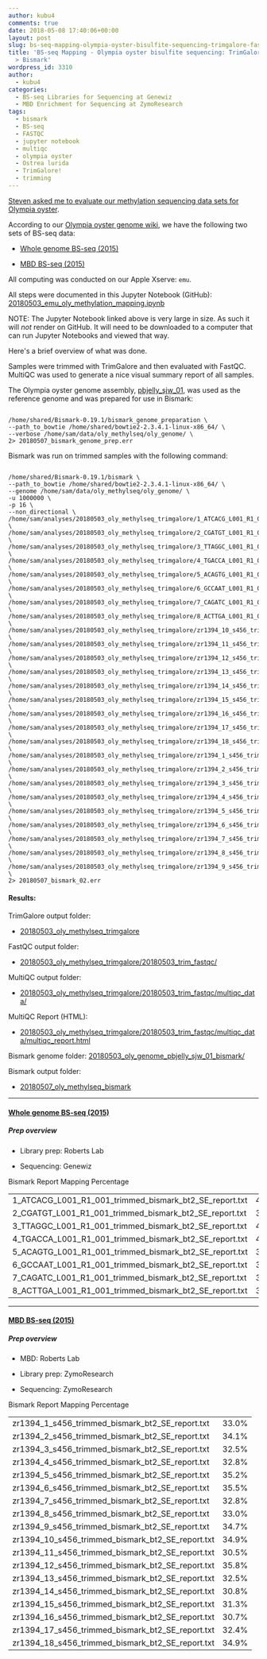 ```yaml
---
author: kubu4
comments: true
date: 2018-05-08 17:40:06+00:00
layout: post
slug: bs-seq-mapping-olympia-oyster-bisulfite-sequencing-trimgalore-fastqc-bismark
title: 'BS-seq Mapping - Olympia oyster bisulfite sequencing: TrimGalore > FastQC
  > Bismark'
wordpress_id: 3310
author:
  - kubu4
categories:
  - BS-seq Libraries for Sequencing at Genewiz
  - MBD Enrichment for Sequencing at ZymoResearch
tags:
  - bismark
  - BS-seq
  - FASTQC
  - jupyter notebook
  - multiqc
  - olympia oyster
  - Ostrea lurida
  - TrimGalore!
  - trimming
---
```


[Steven asked me to evaluate our methylation sequencing data sets for Olympia oyster](https://github.com/RobertsLab/resources/issues/225).

According to our [Olympia oyster genome wiki](https://github.com/RobertsLab/project-olympia.oyster-genomic/wiki), we have the following two sets of BS-seq data:





  * [Whole genome BS-seq (2015)](https://github.com/RobertsLab/project-olympia.oyster-genomic/wiki/Whole-genome-BSseq-December-2015)



  * [MBD BS-seq (2015)](https://github.com/RobertsLab/project-olympia.oyster-genomic/wiki/MBD-BSseq-December-2015)






All computing was conducted on our Apple Xserve: `emu`.

All steps were documented in this Jupyter Notebook (GitHub): [20180503_emu_oly_methylation_mapping.ipynb](https://github.com/sr320/LabDocs/blob/master/jupyter_nbs/sam/20180503_emu_oly_methylation_mapping.ipynb)

NOTE: The Jupyter Notebook linked above is very large in size. As such it will _not_ render on GitHub. It will need to be downloaded to a computer that can run Jupyter Notebooks and viewed that way.

Here's a brief overview of what was done.

Samples were trimmed with TrimGalore and then evaluated with FastQC. MultiQC was used to generate a nice visual summary report of all samples.

The Olympia oyster genome assembly, [pbjelly_sjw_01](https://github.com/RobertsLab/project-olympia.oyster-genomic/wiki/Genome-Assemblies), was used as the reference genome and was prepared for use in Bismark:


<pre><code>
/home/shared/Bismark-0.19.1/bismark_genome_preparation \
--path_to_bowtie /home/shared/bowtie2-2.3.4.1-linux-x86_64/ \
--verbose /home/sam/data/oly_methylseq/oly_genome/ \
2> 20180507_bismark_genome_prep.err
</code></pre>



Bismark was run on trimmed samples with the following command:



<pre><code>
/home/shared/Bismark-0.19.1/bismark \
--path_to_bowtie /home/shared/bowtie2-2.3.4.1-linux-x86_64/ \
--genome /home/sam/data/oly_methylseq/oly_genome/ \
-u 1000000 \
-p 16 \
--non_directional \
/home/sam/analyses/20180503_oly_methylseq_trimgalore/1_ATCACG_L001_R1_001_trimmed.fq.gz \
/home/sam/analyses/20180503_oly_methylseq_trimgalore/2_CGATGT_L001_R1_001_trimmed.fq.gz \
/home/sam/analyses/20180503_oly_methylseq_trimgalore/3_TTAGGC_L001_R1_001_trimmed.fq.gz \
/home/sam/analyses/20180503_oly_methylseq_trimgalore/4_TGACCA_L001_R1_001_trimmed.fq.gz \
/home/sam/analyses/20180503_oly_methylseq_trimgalore/5_ACAGTG_L001_R1_001_trimmed.fq.gz \
/home/sam/analyses/20180503_oly_methylseq_trimgalore/6_GCCAAT_L001_R1_001_trimmed.fq.gz \
/home/sam/analyses/20180503_oly_methylseq_trimgalore/7_CAGATC_L001_R1_001_trimmed.fq.gz \
/home/sam/analyses/20180503_oly_methylseq_trimgalore/8_ACTTGA_L001_R1_001_trimmed.fq.gz \
/home/sam/analyses/20180503_oly_methylseq_trimgalore/zr1394_10_s456_trimmed.fq.gz \
/home/sam/analyses/20180503_oly_methylseq_trimgalore/zr1394_11_s456_trimmed.fq.gz \
/home/sam/analyses/20180503_oly_methylseq_trimgalore/zr1394_12_s456_trimmed.fq.gz \
/home/sam/analyses/20180503_oly_methylseq_trimgalore/zr1394_13_s456_trimmed.fq.gz \
/home/sam/analyses/20180503_oly_methylseq_trimgalore/zr1394_14_s456_trimmed.fq.gz \
/home/sam/analyses/20180503_oly_methylseq_trimgalore/zr1394_15_s456_trimmed.fq.gz \
/home/sam/analyses/20180503_oly_methylseq_trimgalore/zr1394_16_s456_trimmed.fq.gz \
/home/sam/analyses/20180503_oly_methylseq_trimgalore/zr1394_17_s456_trimmed.fq.gz \
/home/sam/analyses/20180503_oly_methylseq_trimgalore/zr1394_18_s456_trimmed.fq.gz \
/home/sam/analyses/20180503_oly_methylseq_trimgalore/zr1394_1_s456_trimmed.fq.gz \
/home/sam/analyses/20180503_oly_methylseq_trimgalore/zr1394_2_s456_trimmed.fq.gz \
/home/sam/analyses/20180503_oly_methylseq_trimgalore/zr1394_3_s456_trimmed.fq.gz \
/home/sam/analyses/20180503_oly_methylseq_trimgalore/zr1394_4_s456_trimmed.fq.gz \
/home/sam/analyses/20180503_oly_methylseq_trimgalore/zr1394_5_s456_trimmed.fq.gz \
/home/sam/analyses/20180503_oly_methylseq_trimgalore/zr1394_6_s456_trimmed.fq.gz \
/home/sam/analyses/20180503_oly_methylseq_trimgalore/zr1394_7_s456_trimmed.fq.gz \
/home/sam/analyses/20180503_oly_methylseq_trimgalore/zr1394_8_s456_trimmed.fq.gz \
/home/sam/analyses/20180503_oly_methylseq_trimgalore/zr1394_9_s456_trimmed.fq.gz \
2> 20180507_bismark_02.err
</code></pre>





#### Results:



TrimGalore output folder:





  * [20180503_oly_methylseq_trimgalore](https://owl.fish.washington.edu/Athaliana/20180503_oly_methylseq_trimgalore/)



FastQC output folder:



  * [20180503_oly_methylseq_trimgalore/20180503_trim_fastqc/](https://owl.fish.washington.edu/Athaliana/20180503_oly_methylseq_trimgalore/20180503_trim_fastqc/)



MultiQC output folder:



  * [20180503_oly_methylseq_trimgalore/20180503_trim_fastqc/multiqc_data/](https://owl.fish.washington.edu/Athaliana/20180503_oly_methylseq_trimgalore/20180503_trim_fastqc/multiqc_data/)



MultiQC Report (HTML):



  * [20180503_oly_methylseq_trimgalore/20180503_trim_fastqc/multiqc_data/multiqc_report.html](https://owl.fish.washington.edu/Athaliana/20180503_oly_methylseq_trimgalore/20180503_trim_fastqc/multiqc_data/multiqc_report.html)



Bismark genome folder: [20180503_oly_genome_pbjelly_sjw_01_bismark/](https://owl.fish.washington.edu/Athaliana/20180503_oly_genome_pbjelly_sjw_01_bismark/)

Bismark output folder:





  * [20180507_oly_methylseq_bismark](https://owl.fish.washington.edu/Athaliana/20180507_oly_methylseq_bismark/)





* * *





#### [Whole genome BS-seq (2015)](https://github.com/RobertsLab/project-olympia.oyster-genomic/wiki/Whole-genome-BSseq-December-2015)





##### Prep overview







  * Library prep: Roberts Lab


  * Sequencing: Genewiz



<table >

<tr >
  Bismark Report
  Mapping Percentage
</tr>

<tbody >
<tr >

<td >1_ATCACG_L001_R1_001_trimmed_bismark_bt2_SE_report.txt
</td>

<td >40.3%
</td>
</tr>
<tr >

<td >2_CGATGT_L001_R1_001_trimmed_bismark_bt2_SE_report.txt
</td>

<td >39.9%
</td>
</tr>
<tr >

<td >3_TTAGGC_L001_R1_001_trimmed_bismark_bt2_SE_report.txt
</td>

<td >40.2%
</td>
</tr>
<tr >

<td >4_TGACCA_L001_R1_001_trimmed_bismark_bt2_SE_report.txt
</td>

<td >40.4%
</td>
</tr>
<tr >

<td >5_ACAGTG_L001_R1_001_trimmed_bismark_bt2_SE_report.txt
</td>

<td >39.9%
</td>
</tr>
<tr >

<td >6_GCCAAT_L001_R1_001_trimmed_bismark_bt2_SE_report.txt
</td>

<td >39.6%
</td>
</tr>
<tr >

<td >7_CAGATC_L001_R1_001_trimmed_bismark_bt2_SE_report.txt
</td>

<td >39.9%
</td>
</tr>
<tr >

<td >8_ACTTGA_L001_R1_001_trimmed_bismark_bt2_SE_report.txt
</td>

<td >39.7%
</td>
</tr>
</tbody>
</table>



* * *





#### [MBD BS-seq (2015) ](https://github.com/RobertsLab/project-olympia.oyster-genomic/wiki/MBD-BSseq-December-2015)





##### Prep overview







  * MBD: Roberts Lab


  * Library prep: ZymoResearch


  * Sequencing: ZymoResearch



<table >

<tr >
  Bismark Report
  Mapping Percentage
</tr>

<tbody >
<tr >

<td >zr1394_1_s456_trimmed_bismark_bt2_SE_report.txt
</td>

<td >33.0%
</td>
</tr>
<tr >

<td >zr1394_2_s456_trimmed_bismark_bt2_SE_report.txt
</td>

<td >34.1%
</td>
</tr>
<tr >

<td >zr1394_3_s456_trimmed_bismark_bt2_SE_report.txt
</td>

<td >32.5%
</td>
</tr>
<tr >

<td >zr1394_4_s456_trimmed_bismark_bt2_SE_report.txt
</td>

<td >32.8%
</td>
</tr>
<tr >

<td >zr1394_5_s456_trimmed_bismark_bt2_SE_report.txt
</td>

<td >35.2%
</td>
</tr>
<tr >

<td >zr1394_6_s456_trimmed_bismark_bt2_SE_report.txt
</td>

<td >35.5%
</td>
</tr>
<tr >

<td >zr1394_7_s456_trimmed_bismark_bt2_SE_report.txt
</td>

<td >32.8%
</td>
</tr>
<tr >

<td >zr1394_8_s456_trimmed_bismark_bt2_SE_report.txt
</td>

<td >33.0%
</td>
</tr>
<tr >

<td >zr1394_9_s456_trimmed_bismark_bt2_SE_report.txt
</td>

<td >34.7%
</td>
</tr>
<tr >

<td >zr1394_10_s456_trimmed_bismark_bt2_SE_report.txt
</td>

<td >34.9%
</td>
</tr>
<tr >

<td >zr1394_11_s456_trimmed_bismark_bt2_SE_report.txt
</td>

<td >30.5%
</td>
</tr>
<tr >

<td >zr1394_12_s456_trimmed_bismark_bt2_SE_report.txt
</td>

<td >35.8%
</td>
</tr>
<tr >

<td >zr1394_13_s456_trimmed_bismark_bt2_SE_report.txt
</td>

<td >32.5%
</td>
</tr>
<tr >

<td >zr1394_14_s456_trimmed_bismark_bt2_SE_report.txt
</td>

<td >30.8%
</td>
</tr>
<tr >

<td >zr1394_15_s456_trimmed_bismark_bt2_SE_report.txt
</td>

<td >31.3%
</td>
</tr>
<tr >

<td >zr1394_16_s456_trimmed_bismark_bt2_SE_report.txt
</td>

<td >30.7%
</td>
</tr>
<tr >

<td >zr1394_17_s456_trimmed_bismark_bt2_SE_report.txt
</td>

<td >32.4%
</td>
</tr>
<tr >

<td >zr1394_18_s456_trimmed_bismark_bt2_SE_report.txt
</td>

<td >34.9%
</td>
</tr>
</tbody>
</table>

